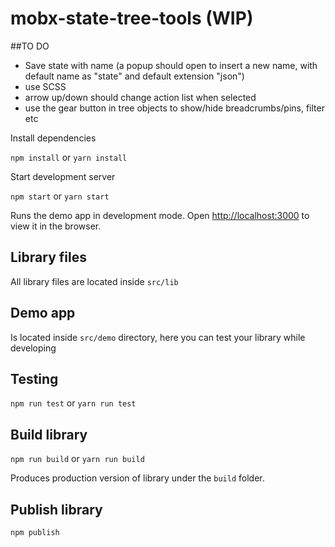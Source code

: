 # mobx-state-tree-tools (WIP)

##TO DO
- Save state with name (a popup should open to insert a new name, with default name as "state" and default extension "json")
- use SCSS
- arrow up/down should change action list when selected
- use the gear button in tree objects to show/hide breadcrumbs/pins, filter etc


Install dependencies

`npm install` or `yarn install`

Start development server

`npm start` or `yarn start`

Runs the demo app in development mode.
Open [http://localhost:3000](http://localhost:3000) to view it in the browser.

## Library files

All library files are located inside `src/lib`  

## Demo app

Is located inside `src/demo` directory, here you can test your library while developing

## Testing

`npm run test` or `yarn run test`

## Build library

`npm run build` or `yarn run build`

Produces production version of library under the `build` folder.

## Publish library

`npm publish`

